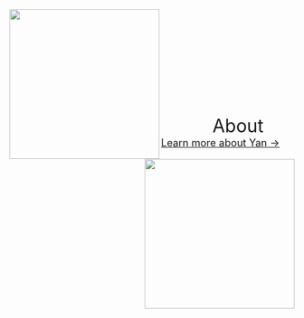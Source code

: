 <img src="https://drive.google.com/uc?id=18-0B2PgvkLfwN0j12sCgQwpix_puvOOI" class="image1" width="265" height="265" align="left" border="0" style="border-style: none;"> 
<img src="https://drive.google.com/uc?id=1YFgcOg6EGSH3q_m4MO3eqgFQgYKo1MCO" class="image1" width="265" height="265" align="right" border="0" style="border-style: none;"> 
<br /> <br /> <br /> <br /> <br /> <br /> <br /> <br /> <br /> <br /> <br /> 
<font size="6">&emsp;&nbsp;&nbsp;&nbsp;&emsp;About</font> 
&nbsp;&nbsp;&emsp;&emsp;<a href="https://hydro-yan.github.io/yan" style="font-size: 18px;">Learn more about Yan &#8594;</a> 






<!-- 
<font size="4">About</font> <br /> 
<font size="2">Learn more about Yan</font>
<t style="font-size:20px">About <br /> 
Learn more about Yan <br /> 
Learn more &#8594;</p> 

## Focus
<p style="font-size:20px">Yan's research mainly focuses on the following three science questions: <br />  -->



